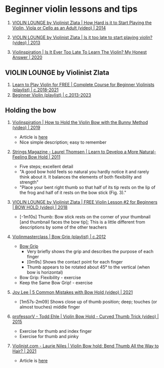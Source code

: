 # Beginner violin lessons and tips

1. [VIOLIN LOUNGE by Violinist Zlata | How Hard is it to Start Playing the Violin, Viola or Cello as an Adult (video) | 2014](https://www.youtube.com/watch?v=iiT9v9PHIrI)
1. [VIOLIN LOUNGE by Violinist Zlata | Is it too late to start playing violin? (video) | 2013](https://www.youtube.com/watch?v=x0F_r28KSc0)

1. [Violinspiration | Is It Ever Too Late To Learn The Violin? My Honest Answer | 2020](https://violinspiration.com/too-old-to-learn-violin/)


## VIOLIN LOUNGE by Violinist Zlata

1. [Learn to Play Violin for FREE | Complete Course for Beginner Violinists (playlist) | c.2018-2021](https://www.youtube.com/playlist?list=PLVBTuGvv2_iZG13XSIXJPLGSWENu6pn3s)
1. [Beginner Violin (playlist) | c.2013-2023](https://www.youtube.com/playlist?list=PLVBTuGvv2_iZIdinJa-2aP2WmtJBPPtK2)


## Holding the bow

1. [Violinspiration | How to Hold the Violin Bow with the Bunny Method (video) | 2019](https://www.youtube.com/watch?v=xsVV5SqV6uI)
   - Article is [here](https://violinspiration.com/how-to-hold-a-violin-bow/)
   - Nice simple description; easy to remember

1. [Strings Magazine - Laurel Thomsen | Learn to Develop a More Natural-Feeling Bow Hold | 2011](https://stringsmagazine.com/learn-to-develop-a-more-natural-feeling-bow-hold/)
   - Five steps; excellent detail
   - "A good bow hold feels so natural you hardly notice it and rarely think about it. It balances the elements of both flexibility and strength"
   - "Place your bent right thumb so that half of its tip rests on the lip of the frog and half of it rests on the bow stick (Fig. 3)."

1. [VIOLIN LOUNGE by Violinist Zlata | FREE Violin Lesson #2 for Beginners | BOW HOLD (video) | 2018](https://www.youtube.com/watch?v=954xC5JrTrU)
   - [-1m10s] Thumb: Bow stick rests on the corner of your thumbnail [and thumbnail faces the bow tip];
     This is a little different from descriptions by some of the other teachers

1. [Violinmasterclass | Bow Grip (playlist) | c.2012](https://www.youtube.com/playlist?list=PLkxFKgaccJrTWMtz_FjsVoo-q2l5rAf8D)
   - [Bow Grip](https://www.youtube.com/watch?v=w_hGdGVruH8) 
     * Very briefly shows the grip and describes the purpose of each finger
     * [0m9s] Shows the contact point for each finger
     * Thumb appears to be rotated about 45° to the vertical (when bow is horizontal)
   - Bow Grip: Flexibility - exercise
   - Keep the Same Bow Grip! - exercise

1. [Joy Lee | 5 Common Mistakes with Bow Hold (video) | 2021](https://www.youtube.com/watch?v=rWEky0gpl9w)
   - [1m57s-2m09] Shows close up of thumb position; deep; touches (or almost touches) middle finger

1. [professorV - Todd Ehle | Violin Bow Hold - Curved Thumb Trick (video) | 2015](https://www.youtube.com/watch?v=MA0wNCIdEP8)
   - Exercise for thumb and index finger
   - Exercise for thumb and pinky

1. [Violinist.com - Laurie Niles | Violin Bow hold: Bend Thumb All the Way to Hair? | 2021](https://www.youtube.com/watch?v=o0mNlkLz0ls)
   - Article is [here](https://www.violinist.com/blog/laurie/20213/28706/)

